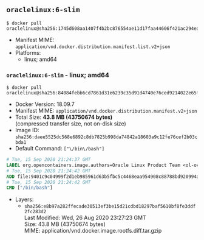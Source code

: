## `oraclelinux:6-slim`

```console
$ docker pull oraclelinux@sha256:1745d608aa1407f4b2bc876554ae11d17faa44606f421ac294ea6b9629dd0933
```

-	Manifest MIME: `application/vnd.docker.distribution.manifest.list.v2+json`
-	Platforms:
	-	linux; amd64

### `oraclelinux:6-slim` - linux; amd64

```console
$ docker pull oraclelinux@sha256:84084febb6cd7861d31e6239c35d91d4740e76ced9214022e65f2e833f923a6b
```

-	Docker Version: 18.09.7
-	Manifest MIME: `application/vnd.docker.distribution.manifest.v2+json`
-	Total Size: **43.8 MB (43750674 bytes)**  
	(compressed transfer size, not on-disk size)
-	Image ID: `sha256:daee5525dc568e6892c8db7825b998da74842a18603a9c12fe76cef2b03cbda1`
-	Default Command: `["\/bin\/bash"]`

```dockerfile
# Tue, 15 Sep 2020 21:24:37 GMT
LABEL org.opencontainers.image.authors=Oracle Linux Product Team <ol-ovm-info_ww@oracle.com> org.opencontainers.image.url=https://github.com/oracle/container-images org.opencontainers.image.source=https://github.com/oracle/container-images/tree/dist-amd64/6-slim org.opencontainers.image.vendor=Oracle America, Inc org.opencontainers.image.title=Oracle Linux 6 (slim) org.opencontainers.image.description=Oracle Linux is an open-source       operating system available under the GNU General Public License (GPLv2) and       is suitable for both general purpose or Oracle workloads.
# Tue, 15 Sep 2020 21:24:42 GMT
ADD file:9401c9c04999f2d1eb985961d63b5fbc5c4468eaa954908c88788bd920994ac3 in / 
# Tue, 15 Sep 2020 21:24:42 GMT
CMD ["/bin/bash"]
```

-	Layers:
	-	`sha256:e8b97a282ffecade30513ef3be15d21cdbd18297baf5610bf8fe3ddf2fc283d2`  
		Last Modified: Wed, 26 Aug 2020 23:27:23 GMT  
		Size: 43.8 MB (43750674 bytes)  
		MIME: application/vnd.docker.image.rootfs.diff.tar.gzip

